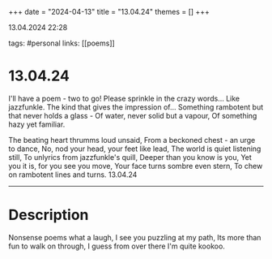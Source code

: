 +++
date = "2024-04-13"
title = "13.04.24"
themes = []
+++

13.04.2024 22:28

tags: #personal
links: [[poems]]

# 13.04.24

I'll have a poem - two to go!
Please sprinkle in the crazy words...
Like jazzfunkle.
The kind that gives the impression of...
Something rambotent but that never holds a glass -
Of water, never solid but a vapour,
Of something hazy yet familiar.

The beating heart thrumms loud unsaid,
From a beckoned chest - an urge to dance, 
No, nod your head, your feet like lead,
The world is quiet listening still,
To unlyrics from jazzfunkle's quill,
Deeper than you know is you,
Yet you it is, for you see you move,
Your face turns sombre even stern,
To chew on rambotent lines and turns.
13.04.24

---

# Description

Nonsense poems what a laugh,
I see you puzzling at my path,
Its more than fun to walk on through,
I guess from over there I'm quite kookoo.